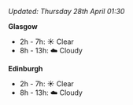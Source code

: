 *Updated: Thursday 28th April 01:30*

**Glasgow**

* 2h - 7h: :sunny: Clear
* 8h - 13h: :cloud: Cloudy

**Edinburgh**

* 2h - 7h: :sunny: Clear
* 8h - 13h: :cloud: Cloudy
